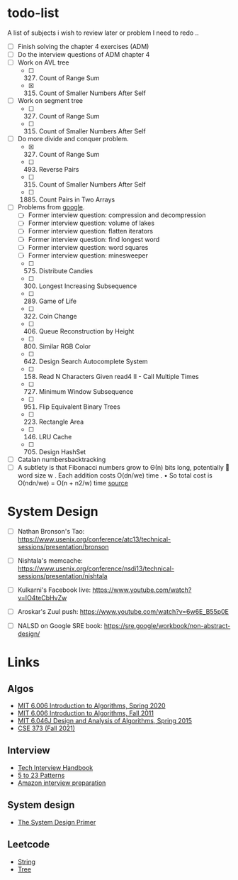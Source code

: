 # todo-list

A list of subjects i wish to review later or problem I need to redo ..

- [ ] Finish solving the chapter 4 exercises (ADM)
- [ ] Do the interview questions of ADM chapter 4
- [ ] Work on AVL tree
  - [ ] 327. Count of Range Sum
  - [X] 315. Count of Smaller Numbers After Self
- [ ] Work on segment tree
  - [ ] 327. Count of Range Sum
  - [ ] 315. Count of Smaller Numbers After Self
- [ ] Do more divide and conquer problem. 
  - [X] 327. Count of Range Sum
  - [ ] 493. Reverse Pairs
  - [ ] 315. Count of Smaller Numbers After Self
  - [ ] 1885. Count Pairs in Two Arrays
- [ ] Problems from [google](https://techdevguide.withgoogle.com/paths/interview/?programming_languages=python).
  - [ ] Former interview question: compression and decompression
  - [ ] Former interview question: volume of lakes
  - [ ] Former interview question: flatten iterators
  - [ ] Former interview question: find longest word
  - [ ] Former interview question: word squares
  - [ ] Former interview question: minesweeper
  - [ ] 575. Distribute Candies
  - [ ] 300. Longest Increasing Subsequence
  - [ ] 289. Game of Life
  - [ ] 322. Coin Change
  - [ ] 406. Queue Reconstruction by Height
  - [ ] 800. Similar RGB Color
  - [ ] 642. Design Search Autocomplete System
  - [ ] 158. Read N Characters Given read4 II - Call Multiple Times
  - [ ] 727. Minimum Window Subsequence
  - [ ] 951. Flip Equivalent Binary Trees
  - [ ] 223. Rectangle Area
  - [ ] 146. LRU Cache
  - [ ] 705. Design HashSet
 - [ ] Catalan numbersbacktracking
 - [ ] A subtlety is that Fibonacci numbers grow to Θ(n) bits long, potentially  word size w .  Each addition costs O(dn/we) time . • So total cost is O(ndn/we) = O(n + n2/w) time [source](https://ocw.mit.edu/courses/6-006-introduction-to-algorithms-spring-2020/9eb3e9a51a7b5b60b0f67c2277f8b0ee_MIT6_006S20_lec15.pdf)

# System Design

- [ ] Nathan Bronson's Tao: https://www.usenix.org/conference/atc13/technical-sessions/presentation/bronson
- [ ] Nishtala's memcache: https://www.usenix.org/conference/nsdi13/technical-sessions/presentation/nishtala
- [ ] Kulkarni's Facebook live: https://www.youtube.com/watch?v=IO4teCbHvZw
- [ ] Aroskar's Zuul push: https://www.youtube.com/watch?v=6w6E_B55p0E
- [ ] NALSD on Google SRE book: https://sre.google/workbook/non-abstract-design/


# Links

## Algos
- [MIT 6.006 Introduction to Algorithms, Spring 2020](https://www.youtube.com/watch?v=ZA-tUyM_y7s&list=PLUl4u3cNGP63EdVPNLG3ToM6LaEUuStEY)
- [MIT 6.006 Introduction to Algorithms, Fall 2011](https://www.youtube.com/watch?v=Zc54gFhdpLA&list=PLUl4u3cNGP61Oq3tWYp6V_F-5jb5L2iHb&index=2)
- [MIT 6.046J Design and Analysis of Algorithms, Spring 2015](https://www.youtube.com/watch?v=2P-yW7LQr08&list=PLUl4u3cNGP6317WaSNfmCvGym2ucw3oGp)
- [CSE 373 (Fall 2021)](https://www.youtube.com/watch?v=DGfSAqWI2_g&list=PLOtl7M3yp-DXbHTFe_w9zFPXeau28CDao&index=10)


## Interview
- [Tech Interview Handbook](https://www.techinterviewhandbook.org/introduction)
- [5 to 23 Patterns](https://hackernoon.com/5-to-23-patterns-to-ace-any-coding-interview)
- [Amazon interview preparation](https://www.amazon.jobs/fr/landing_pages/in-person-interview)

## System design
- [The System Design Primer](https://github.com/donnemartin/system-design-primer)

## Leetcode

- [String](https://leetcode.com/discuss/study-guide/1333049/collections-of-string-questions-pattern-for-upcoming-placement-2021)
- [Tree](https://leetcode.com/discuss/interview-question/1337373/tree-question-pattern-2021-placement)
